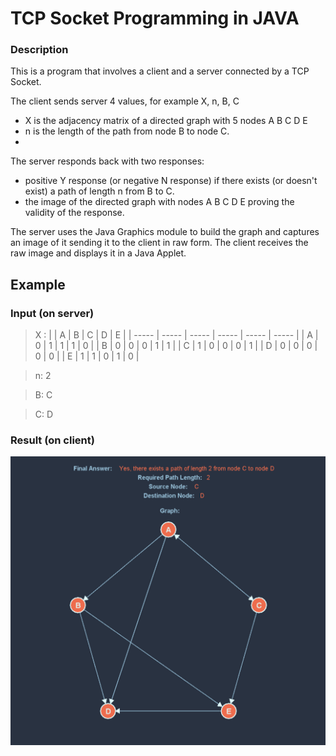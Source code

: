 # TCP Socket Programming in JAVA


### Description
This is a program that involves a client and a server connected by a TCP Socket.

The client sends server 4 values, for example X, n, B, C
- X is the adjacency matrix of a directed graph with 5 nodes A B C D E 
- n is the length of the path from node B to node C.
- 
The server responds back with two responses:
- positive Y response (or negative N response) if there exists (or doesn't exist) a path of length n from B to C.
- the image of the directed graph with nodes A B C D E proving the validity of the response.

The server uses the Java Graphics module to build the graph and captures an image of it sending it to the client in raw form. The client receives the raw image and displays it in a Java Applet.


## Example
### Input (on server)
>  X :
> |   | A | B | C | D | E |
> | ----- | ----- | ----- | ----- | ----- | ----- |
> | A | 0 | 1 | 1 | 1 | 0 |
> | B | 0 | 0 | 0 | 1 | 1 |
> | C | 1 | 0 | 0 | 0 | 1 |
> | D | 0 | 0 | 0 | 0 | 0 |
> | E | 1 | 1 | 0 | 1 | 0 |

> n: 2

> B: C

> C: D

### Result (on client)

<img src="https://github.com/ishitb/TCP_Sockets_Java/blob/main/Result.png"/>
